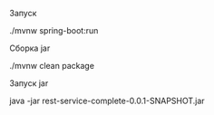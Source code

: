 Запуск

./mvnw spring-boot:run


Сборка jar

./mvnw clean package


Запуск jar

java -jar rest-service-complete-0.0.1-SNAPSHOT.jar